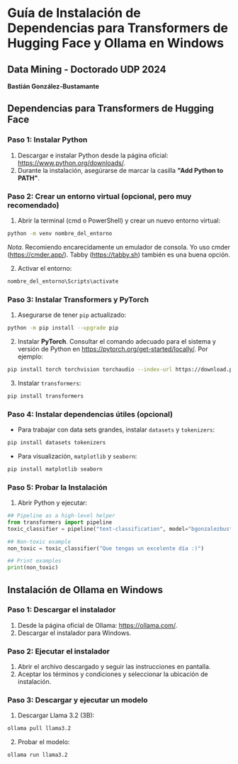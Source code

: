 # Guía de Instalación de Dependencias para Transformers de Hugging Face y Ollama en Windows

## Data Mining - Doctorado UDP 2024

**Bastián González-Bustamante**

## Dependencias para Transformers de Hugging Face

### **Paso 1: Instalar Python**

1. Descargar e instalar Python desde la página oficial: https://www.python.org/downloads/.
2. Durante la instalación, asegúrarse de marcar la casilla **"Add Python to PATH"**.

### **Paso 2: Crear un entorno virtual (opcional, pero muy recomendado)**

1. Abrir la terminal (cmd o PowerShell) y crear un nuevo entorno virtual:

```bash
python -m venv nombre_del_entorno
```

*Nota*. Recomiendo encarecidamente un emulador de consola. Yo uso cmder (https://cmder.app/). Tabby (https://tabby.sh) también es una buena opción.

2. Activar el entorno:

```bash
nombre_del_entorno\Scripts\activate
```

### **Paso 3: Instalar Transformers y PyTorch**

1. Asegurarse de tener `pip` actualizado:

```bash
python -m pip install --upgrade pip
```

2. Instalar **PyTorch**. Consultar el comando adecuado para el sistema y versión de Python en https://pytorch.org/get-started/locally/. Por ejemplo:

```bash
pip install torch torchvision torchaudio --index-url https://download.pytorch.org/whl/cu118
```

3. Instalar `transformers`:

```bash
pip install transformers
```

### **Paso 4: Instalar dependencias útiles** (opcional)

* Para trabajar con data sets grandes, instalar `datasets` y `tokenizers`:

```bash
pip install datasets tokenizers
```

* Para visualización, `matplotlib` y `seaborn`:

```bash
pip install matplotlib seaborn
```

### **Paso 5: Probar la Instalación**

1. Abrir Python y ejecutar:

```python
## Pipeline as a high-level helper
from transformers import pipeline
toxic_classifier = pipeline("text-classification", model="bgonzalezbustamante/bert-spanish-toxicity")

## Non-toxic example
non_toxic = toxic_classifier("Que tengas un excelente día :)")

## Print examples
print(non_toxic)
```

## Instalación de Ollama en Windows

### **Paso 1: Descargar el instalador**

1. Desde la página oficial de Ollama: https://ollama.com/.
2. Descargar el instalador para Windows.

### **Paso 2: Ejecutar el instalador**

1. Abrir el archivo descargado y seguir las instrucciones en pantalla.
2. Aceptar los términos y condiciones y seleccionar la ubicación de instalación.

### **Paso 3: Descargar y ejecutar un modelo**

1. Descargar Llama 3.2 (3B):

```bash
ollama pull llama3.2
```

2. Probar el modelo:

```bash
ollama run llama3.2
```

